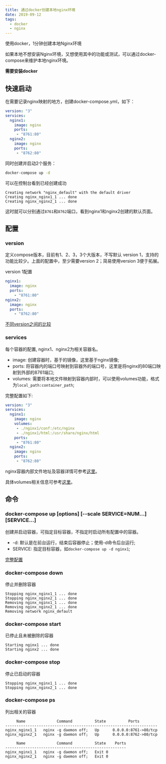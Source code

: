 ```yaml
---
title: 通过docker创建本地nginx环境
date: 2019-09-12
tags:
  - docker
  - nginx
---
```


使用docker，1分钟创建本地Nginx环境
<!-- more -->

如果本地不想安装Nginx环境，又想使用其中的功能或测试，可以通过docker-compose来维护本地nginx环境。

**需要安装docker**

## 快速启动

在需要记录nginx映射的地方，创建docker-compose.yml，如下：

``` yml
version: "3"
services:
  nginx1:
    image: nginx
    ports:
     - "8761:80"
  nginx2:    
    image: nginx
    ports:
     - "8762:80"
```

同时创建并启动2个服务：
``` bash
docker-compose up -d
```

可以在控制台看到已经创建成功
```
Creating network "nginx_default" with the default driver
Creating nginx_nginx1_1 ... done
Creating nginx_nginx2_1 ... done
```

这时就可以分别通过`8761`和`8762`端口，看到nginx1和nginx2创建的默认页面。

## 配置

### version
定义compose版本，目前有1、2、3，3个大版本，不写默认 version 1，支持的功能比较少。上面的配置中，至少需要version 2；简易使用version 3便于拓展。

version 1配置
``` yml
nginx1:
  image: nginx
  ports:
    - "8761:80"
nginx2:    
  image: nginx
  ports:
    - "8762:80"
```
[不同version之间的比较](https://docs.docker.com/compose/compose-file/compose-versioning/)


### services
每个容器的配置, nginx1、nginx2为相关容器名。
* image: 创建容器时，基于的镜像，这里基于nginx镜像;
* ports: 将容器内的端口号映射到容器外的端口号，这里是将nginx的80端口映射到外部的8761端口;
* volumes: 需要将本地文件映射到容器内部时，可以使用volumes功能，格式为`local_path:container_path`;

完整配置如下:
``` yml
version: "3"
services:
  nginx1:
    image: nginx
    volumes:
     - ./nginx1/conf:/etc/nginx
     - ./nginx1/html:/usr/share/nginx/html
    ports:
     - "8761:80"
  nginx2:    
    image: nginx
    ports:
     - "8762:80"
```
nginx容器内部文件地址及容器详情可参考[这里](https://hub.docker.com/_/nginx)。

具体volumes相关信息可参考[这里](https://docs.docker.com/storage/volumes/)。

## 命令

### docker-compose up [options] [--scale SERVICE=NUM...] [SERVICE...]
创建并启动容器，可指定目标容器，不指定时启动所有配置中的容器。

* -d: 默认是在前台运行，结束后容器停止；使用-d命令后台运行;
* SERVICE: 指定目标容器，如`docker-compose up -d nginx1`;

[完整配置](https://docs.docker.com/compose/reference/up/)

### docker-compose down
停止并删除容器
```
Stopping nginx_nginx1_1 ... done
Stopping nginx_nginx2_1 ... done
Removing nginx_nginx1_1 ... done
Removing nginx_nginx2_1 ... done
Removing network nginx_default
```

### docker-compose start
已停止且未被删除的容器
```
Starting nginx1 ... done
Starting nginx2 ... done
```

### docker-compose stop
停止已启动的容器
```
Stopping nginx_nginx1_1 ... done
Stopping nginx_nginx2_1 ... done
```

### docker-compose ps
列出相关的容器
```
     Name              Command          State          Ports
--------------------------------------------------------------------
nginx_nginx1_1   nginx -g daemon off;   Up      0.0.0.0:8761->80/tcp
nginx_nginx2_1   nginx -g daemon off;   Up      0.0.0.0:8762->80/tcp
```
```
     Name              Command          State    Ports
------------------------------------------------------
nginx_nginx1_1   nginx -g daemon off;   Exit 0
nginx_nginx2_1   nginx -g daemon off;   Exit 0
```